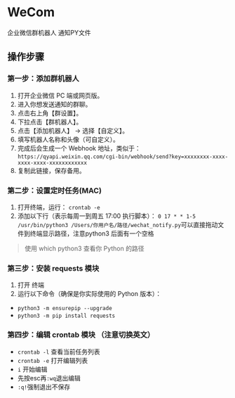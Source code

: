 # WeCom
企业微信群机器人 通知PY文件

## 操作步骤
### 第一步：添加群机器人

1. 打开企业微信 PC 端或网页版。
2. 进入你想发送通知的群聊。
3. 点击右上角【群设置】。
4. 下拉点击【群机器人】。
5. 点击【添加机器人】 → 选择【自定义】。
6. 填写机器人名称和头像（可自定义）。
7. 完成后会生成一个 Webhook 地址，类似于：
`https://qyapi.weixin.qq.com/cgi-bin/webhook/send?key=xxxxxxxx-xxxx-xxxx-xxxx-xxxxxxxxxxxx`
8. 复制此链接，保存备用。

### 第二步：设置定时任务(MAC)
1. 打开终端，运行：
`crontab -e`
2. 添加以下行（表示每周一到周五 17:00 执行脚本）：
`0 17 * * 1-5 /usr/bin/python3 /Users/你用户名/路径/wechat_notify.py`可以直接拖动文件到终端显示路径，注意python3 后面有一个空格
> 使用 which python3 查看你 Python 的路径

### 第三步：安装 requests 模块
1. 打开 终端
2. 运行以下命令（确保是你实际使用的 Python 版本）：
- `python3 -m ensurepip --upgrade`
- `python3 -m pip install requests`

### 第四步：编辑 crontab 模块 （注意切换英文）
- `crontab -l` 查看当前任务列表
- `crontab -e` 打开编辑列表
- `i` 开始编辑
- 先按esc再`:wq`退出编辑
- `:q!`强制退出不保存


